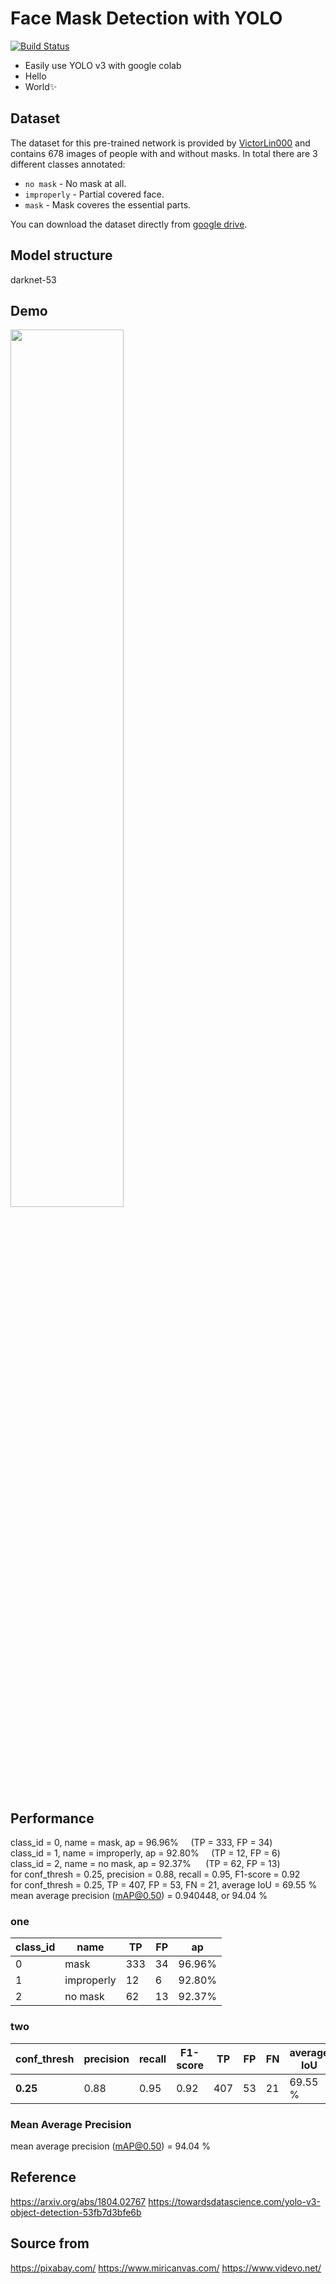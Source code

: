# Face Mask Detection with YOLO

[![Build Status](https://travis-ci.org/joemccann/dillinger.svg?branch=master)](https://travis-ci.org/joemccann/dillinger)
- Easily use YOLO v3 with google colab
- Hello
- World✨

## Dataset
The dataset for this pre-trained network is provided by [VictorLin000](https://github.com/VictorLin000/YOLOv3_mask_detect) and contains 678 images of people with and without masks. In total there are 3 different classes annotated:

* `no mask` - No mask at all.
* `improperly` - Partial covered face.
* `mask` - Mask coveres the essential parts.

You can download the dataset directly from [google drive](https://drive.google.com/drive/folders/1aAXDTl5kMPKAHE08WKGP2PifIdc21-ZG).
## Model structure
darknet-53

## Demo
<img src="https://raw.githubusercontent.com/MINED30/Face_Mask_Detection_YOLO/main/demo/woman-5772089_1280.jpg" width="60%">



## Performance
class_id = 0, name = mask, ap = 96.96%     (TP = 333, FP = 34) 
class_id = 1, name = improperly, ap = 92.80%     (TP = 12, FP = 6) 
class_id = 2, name = no mask, ap = 92.37%      (TP = 62, FP = 13) 
for conf_thresh = 0.25, precision = 0.88, recall = 0.95, F1-score = 0.92 
for conf_thresh = 0.25, TP = 407, FP = 53, FN = 21, average IoU = 69.55 % 
mean average precision (mAP@0.50) = 0.940448, or 94.04 % 
### one
| class_id | name       | TP  | FP | ap     |
|----------|------------|-----|----|--------|
| 0        | mask       | 333 | 34 | 96.96% |
| 1        | improperly | 12  | 6  | 92.80% |
| 2        | no mask    | 62  | 13 | 92.37% |
### two
| conf_thresh | precision | recall | F1-score | TP  | FP | FN | average IoU |
|-------------|-----------|--------|----------|-----|----|----|-------------|
| **0.25**        |    0.88   |  0.95  |   0.92   | 407 | 53 | 21 |   69.55 %   |
### Mean Average Precision
mean average precision (mAP@0.50) = 94.04 % 

## Reference
https://arxiv.org/abs/1804.02767
https://towardsdatascience.com/yolo-v3-object-detection-53fb7d3bfe6b

## Source from
https://pixabay.com/
https://www.miricanvas.com/
https://www.videvo.net/
